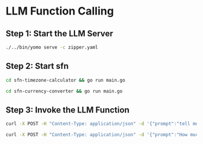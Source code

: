 # LLM Function Calling

## Step 1: Start the LLM Server

```bash
./../bin/yomo serve -c zipper.yaml
```

## Step 2: Start sfn

```bash
cd sfn-timezone-calculator && go run main.go
```

```bash
cd sfn-currency-converter && go run main.go
```

## Step 3: Invoke the LLM Function

```bash
curl -X POST -H "Content-Type: application/json" -d '{"prompt":"tell me the time in Singapore, based on the time provided: Thursday, February 15th, 2024 7:00am to 8:00am (UTC-08:00) Pacific Time - Los Angeles?"}' http://127.0.0.1:8000/invoke
```

```bash
curl -X POST -H "Content-Type: application/json" -d '{"prompt":"How much is 100 US dollar in Singapore currency"}' http://127.0.0.1:8000/invoke
```

